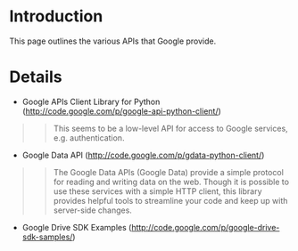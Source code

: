 # Introduction #

This page outlines the various APIs that Google provide.

# Details #

  * Google APIs Client Library for Python (http://code.google.com/p/google-api-python-client/)
> > This seems to be a low-level API for access to Google services, e.g. authentication.

  * Google Data API (http://code.google.com/p/gdata-python-client/)
> > The Google Data APIs (Google Data) provide a simple protocol for reading and writing data on the web. Though it is possible to use these services with a simple HTTP client, this library provides helpful tools to streamline your code and keep up with server-side changes.

  * Google Drive SDK Examples (http://code.google.com/p/google-drive-sdk-samples/)